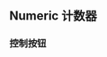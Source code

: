 <div class="demo-header">
<p class="overviewicon">
  <span class="wapi-ui-numeric wapi-form-numeric"/>
</p>

## Numeric 计数器

<mobile-uxlink widget-name="numeric"></mobile-uxlink>
</div>

### 控制按钮

<mobile-view link="numeric/controls"></mobile-view>

<br>

